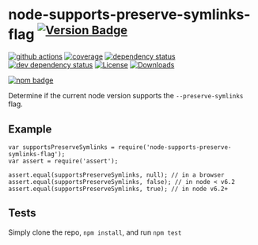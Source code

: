 <h1 id="node-supports-preserve-symlinks-flag-%21version-badgenpm-version-svgpackage-url">node-supports-preserve-symlinks-flag <sup><a href="https://npmjs.org/package/node-supports-preserve-symlinks-flag"><img src="https://versionbadg.es/inspect-js/node-supports-preserve-symlinks-flag.svg" alt="Version Badge" /></a></sup></h1>

<p><a href="https://github.com/inspect-js/node-supports-preserve-symlinks-flag/actions"><img src="https://img.shields.io/endpoint?url=https://github-actions-badge-u3jn4tfpocch.runkit.sh/inspect-js/node-supports-preserve-symlinks-flag" alt="github actions" /></a>
<a href="https://app.codecov.io/gh/inspect-js/node-supports-preserve-symlinks-flag/"><img src="https://codecov.io/gh/inspect-js/node-supports-preserve-symlinks-flag/branch/main/graphs/badge.svg" alt="coverage" /></a>
<a href="https://david-dm.org/inspect-js/node-supports-preserve-symlinks-flag"><img src="https://david-dm.org/inspect-js/node-supports-preserve-symlinks-flag.svg" alt="dependency status" /></a>
<a href="https://david-dm.org/inspect-js/node-supports-preserve-symlinks-flag#info=devDependencies"><img src="https://david-dm.org/inspect-js/node-supports-preserve-symlinks-flag/dev-status.svg" alt="dev dependency status" /></a>
<a href="LICENSE"><img src="https://img.shields.io/npm/l/node-supports-preserve-symlinks-flag.svg" alt="License" /></a>
<a href="https://npm-stat.com/charts.html?package=node-supports-preserve-symlinks-flag"><img src="https://img.shields.io/npm/dm/node-supports-preserve-symlinks-flag.svg" alt="Downloads" /></a></p>

<p><a href="https://npmjs.org/package/node-supports-preserve-symlinks-flag"><img src="https://nodei.co/npm/node-supports-preserve-symlinks-flag.png?downloads=true&amp;stars=true" alt="npm badge" /></a></p>

<p>Determine if the current node version supports the <code>--preserve-symlinks</code> flag.</p>

<h2 id="example">Example</h2>

<pre><code class="js">var supportsPreserveSymlinks = require('node-supports-preserve-symlinks-flag');
var assert = require('assert');

assert.equal(supportsPreserveSymlinks, null); // in a browser
assert.equal(supportsPreserveSymlinks, false); // in node &lt; v6.2
assert.equal(supportsPreserveSymlinks, true); // in node v6.2+
</code></pre>

<h2 id="tests">Tests</h2>

<p>Simply clone the repo, <code>npm install</code>, and run <code>npm test</code></p>
